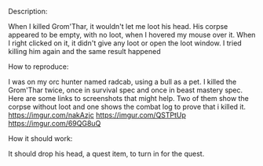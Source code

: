 Description:

When I killed Grom'Thar, it wouldn't let me loot his head. His corpse appeared to be empty, with no loot, when I hovered my mouse over it. When I right clicked on it, it didn't give any loot or open the loot window. I tried killing him again and the same result happened

How to reproduce:

I was on my orc hunter named radcab, using a bull as a pet. I killed the Grom'Thar twice, once in survival spec and once in beast mastery spec. 
Here are some links to screenshots that might help. Two of them show the corpse without loot and one shows the combat log to prove that i killed it. 
https://imgur.com/nakAzjc
https://imgur.com/QSTPtUp
https://imgur.com/69QG8uQ

How it should work:

It should drop his head, a quest item, to turn in for the quest. 
